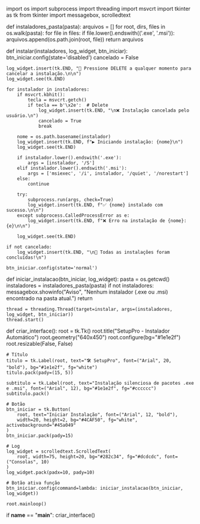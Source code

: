 import os
import subprocess
import threading
import msvcrt
import tkinter as tk
from tkinter import messagebox, scrolledtext

def instaladores_pasta(pasta):
    arquivos = []
    for root, dirs, files in os.walk(pasta):
        for file in files:
            if file.lower().endswith(('.exe', '.msi')):
                arquivos.append(os.path.join(root, file))
    return arquivos

def instalar(instaladores, log_widget, btn_iniciar):
    btn_iniciar.config(state='disabled')
    cancelado = False

    log_widget.insert(tk.END, "🔄 Pressione DELETE a qualquer momento para cancelar a instalação.\n\n")
    log_widget.see(tk.END)

    for instalador in instaladores:
        if msvcrt.kbhit():
            tecla = msvcrt.getch()
            if tecla == b'\x2e':  # Delete
                log_widget.insert(tk.END, "\n❌ Instalação cancelada pelo usuário.\n")
                cancelado = True
                break

        nome = os.path.basename(instalador)
        log_widget.insert(tk.END, f"▶ Iniciando instalação: {nome}\n")
        log_widget.see(tk.END)

        if instalador.lower().endswith('.exe'):
            args = [instalador, '/S']
        elif instalador.lower().endswith('.msi'):
            args = ['msiexec', '/i', instalador, '/quiet', '/norestart']
        else:
            continue

        try:
            subprocess.run(args, check=True)
            log_widget.insert(tk.END, f"✅ {nome} instalado com sucesso.\n\n")
        except subprocess.CalledProcessError as e:
            log_widget.insert(tk.END, f"❌ Erro na instalação de {nome}: {e}\n\n")

        log_widget.see(tk.END)

    if not cancelado:
        log_widget.insert(tk.END, "\n🎉 Todas as instalações foram concluídas!\n")

    btn_iniciar.config(state='normal')

def iniciar_instalacao(btn_iniciar, log_widget):
    pasta = os.getcwd()
    instaladores = instaladores_pasta(pasta)
    if not instaladores:
        messagebox.showinfo("Aviso", "Nenhum instalador (.exe ou .msi) encontrado na pasta atual.")
        return

    thread = threading.Thread(target=instalar, args=(instaladores, log_widget, btn_iniciar))
    thread.start()

def criar_interface():
    root = tk.Tk()
    root.title("SetupPro - Instalador Automático")
    root.geometry("640x450")
    root.configure(bg="#1e1e2f")
    root.resizable(False, False)

    # Título
    titulo = tk.Label(root, text="🛠️ SetupPro", font=("Arial", 20, "bold"), bg="#1e1e2f", fg="white")
    titulo.pack(pady=(15, 5))

    subtitulo = tk.Label(root, text="Instalação silenciosa de pacotes .exe e .msi", font=("Arial", 12), bg="#1e1e2f", fg="#cccccc")
    subtitulo.pack()

    # Botão
    btn_iniciar = tk.Button(
        root, text="Iniciar Instalação", font=("Arial", 12, "bold"),
        width=20, height=2, bg="#4CAF50", fg="white", activebackground="#45a049"
    )
    btn_iniciar.pack(pady=15)

    # Log
    log_widget = scrolledtext.ScrolledText(
        root, width=75, height=20, bg="#282c34", fg="#dcdcdc", font=("Consolas", 10)
    )
    log_widget.pack(padx=10, pady=10)

    # Botão ativa função
    btn_iniciar.config(command=lambda: iniciar_instalacao(btn_iniciar, log_widget))

    root.mainloop()

if __name__ == "__main__":
    criar_interface()
